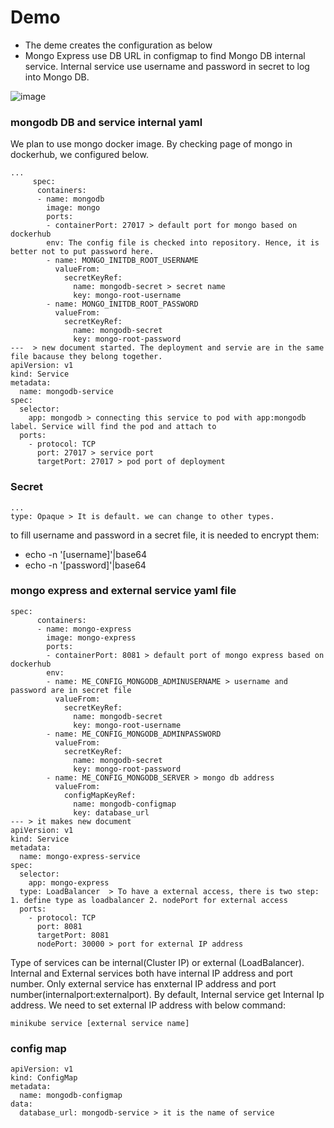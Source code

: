 # Demo
* The deme creates the configuration as below
* Mongo Express use DB URL in configmap to find Mongo DB internal service. Internal service use username and password in secret to log into Mongo DB. 

![image](https://github.com/MohammadNazeri/my-educations/assets/109389707/b86c1019-09f8-4d75-a522-fe1f1f8c23fb)

### mongodb DB and service internal yaml
We plan to use mongo docker image. By checking page of mongo in dockerhub, we configured below.
```
...
     spec:
      containers:
      - name: mongodb
        image: mongo
        ports:
        - containerPort: 27017 > default port for mongo based on dockerhub
        env: The config file is checked into repository. Hence, it is better not to put password here.
        - name: MONGO_INITDB_ROOT_USERNAME
          valueFrom:
            secretKeyRef:
              name: mongodb-secret > secret name
              key: mongo-root-username
        - name: MONGO_INITDB_ROOT_PASSWORD
          valueFrom: 
            secretKeyRef:
              name: mongodb-secret
              key: mongo-root-password
---  > new document started. The deployment and servie are in the same file bacause they belong together.
apiVersion: v1
kind: Service
metadata:
  name: mongodb-service
spec:
  selector:
    app: mongodb > connecting this service to pod with app:mongodb label. Service will find the pod and attach to
  ports:
    - protocol: TCP
      port: 27017 > service port
      targetPort: 27017 > pod port of deployment 
```

### Secret
```
...
type: Opaque > It is default. we can change to other types.
```
to fill username and password in a secret file, it is needed to encrypt them:
* echo -n '[username]'|base64
* echo -n '[password]'|base64

### mongo express and external service yaml file
```
spec:
      containers:
      - name: mongo-express
        image: mongo-express
        ports:
        - containerPort: 8081 > default port of mongo express based on dockerhub
        env:
        - name: ME_CONFIG_MONGODB_ADMINUSERNAME > username and password are in secret file
          valueFrom:
            secretKeyRef:
              name: mongodb-secret
              key: mongo-root-username
        - name: ME_CONFIG_MONGODB_ADMINPASSWORD
          valueFrom: 
            secretKeyRef:
              name: mongodb-secret
              key: mongo-root-password
        - name: ME_CONFIG_MONGODB_SERVER > mongo db address
          valueFrom: 
            configMapKeyRef:
              name: mongodb-configmap
              key: database_url
--- > it makes new document
apiVersion: v1
kind: Service
metadata:
  name: mongo-express-service
spec:
  selector:
    app: mongo-express
  type: LoadBalancer  > To have a external access, there is two step: 1. define type as loadbalancer 2. nodePort for external access
  ports:
    - protocol: TCP
      port: 8081
      targetPort: 8081
      nodePort: 30000 > port for external IP address
```
Type of services can be internal(Cluster IP) or external (LoadBalancer). Internal and External services both have internal IP address and port number. Only external service has enxternal IP address and port number(internalport:externalport). 
By default, Internal service get Internal Ip address. We need to set external IP address with below command:
```
minikube service [external service name]
```
### config map
```
apiVersion: v1
kind: ConfigMap
metadata:
  name: mongodb-configmap
data:
  database_url: mongodb-service > it is the name of service
```
